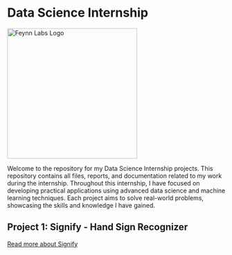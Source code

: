 # Data Science Internship 

<img src="https://feynnlabs.com/wp-content/uploads/2021/04/cropped-logo_coloured.jpg" alt="Feynn Labs Logo" width="300"/>

Welcome to the repository for my Data Science Internship projects. This repository contains all files, reports, and documentation related to my work during the internship. Throughout this internship, I have focused on developing practical applications using advanced data science and machine learning techniques. Each project aims to solve real-world problems, showcasing the skills and knowledge I have gained.


## Project 1: Signify - Hand Sign Recognizer

[Read more about Signify](Project%201%20(Signify)/README.md)
